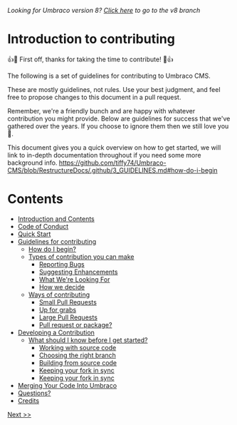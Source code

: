 _Looking for Umbraco version 8? [Click here](https://github.com/umbraco/Umbraco-CMS/blob/temp8/docs/CONTRIBUTING.md) to go to the v8 branch_


# Introduction to contributing

👍🎉 First off, thanks for taking the time to contribute! 🎉👍

The following is a set of guidelines for contributing to Umbraco CMS.

These are mostly guidelines, not rules. Use your best judgment, and feel free to propose changes to this document in a pull request.

Remember, we're a friendly bunch and are happy with whatever contribution you might provide. Below are guidelines for success that we've gathered over the years. If you choose to ignore them then we still love you 💖.

This document gives you a quick overview on how to get started, we will link to in-depth documentation throughout if you need some more background info.
https://github.com/tiffy74/Umbraco-CMS/blob/RestructureDocs/.github/3_GUIDELINES.md#how-do-i-begin
# Contents

* [Introduction and Contents](1_CONTENTS.md)
* [Code of Conduct](2_CODE_CONDUCT.md)
* [Quick Start](3_QUICK_START.md)
* [Guidelines for contributing](4_GUIDELINES.md)
  * [How do I begin?](4_GUIDELINES.md#how-do-i-begin)
  * [Types of contribution you can make](4_GUIDELINES.md#contributing-to-umbraco-cms)
    * [Reporting Bugs](4_CONTRIBUTING.md#pull-request-or-package)
    * [Suggesting Enhancements](4_CONTRIBUTING.md#Suggesting-Enhancements)
    * [What We're Looking For](4_CONTRIBUTING.md#What-We're-Looking-For)
    * [How we decide](4_CONTRIBUTING.md#how-we-decide)
   * [Ways of contributing](4_GUIDELINES.md#contributing-to-umbraco-cms) 
     * [Small Pull Requests](4_GUIDELINES.md#small-pull-requests)
     * [Up for grabs ](4_GUIDELINES.md#up-for-grabs)
     * [Large Pull Requests](4_GUIDELINES.md#large-pull-requests)
     * [Pull request or package?](4_GUIDELINES.md#pull-request-or-package)  
* [Developing a Contribution](5_CONTRIBUTION.md)
   * [What should I know before I get started?](5_CONTRIBUTION.md#what-should-i-know-before-i-get-started)
      * [Working with source code](5_CONTRIBUTION.md#working-with-the-source-code)
      * [Choosing the right branch](5_CONTRIBUTION.md#what-branch-should-i-target-for-my-contributions)
      * [Building from source code](5_CONTRIBUTION.md#building-umbraco-from-source-code)
      * [Keeping your fork in sync](5_CONTRIBUTION.md#keeping-your-umbraco-fork-in-sync-with-the-main-repository)
      * [Keeping your fork in sync](5_CONTRIBUTION.md#styleguides)
* [Merging Your Code Into Umbraco](7_PULL_REQUESTS.md)
* [Questions?](8_QUESTIONS.md)
* [Credits](9_CREDITS.md)

[ Next >>](2_CODE_CONDUCT.md)
